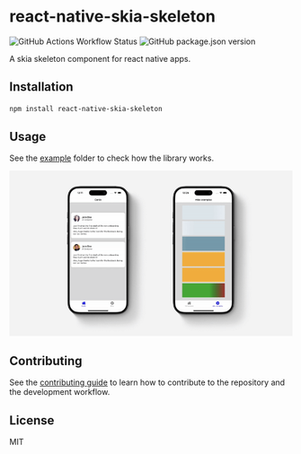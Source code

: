# react-native-skia-skeleton

![GitHub Actions Workflow Status](https://img.shields.io/github/actions/workflow/status/chicio/react-native-skia-skeleton/ci.yml)
![GitHub package.json version](https://img.shields.io/github/package-json/v/chicio/react-native-skia-skeleton)


A skia skeleton component for react native apps.

## Installation

```sh
npm install react-native-skia-skeleton
```

## Usage

See the [example](https://github.com/chicio/react-native-skia-skeleton/tree/main/example) folder to check how the library works.

![Video documentation](https://github.com/chicio/react-native-skia-skeleton/blob/main/assets/video-documentation.gif?raw=true)

## Contributing

See the [contributing guide](CONTRIBUTING.md) to learn how to contribute to the repository and the development workflow.

## License

MIT

